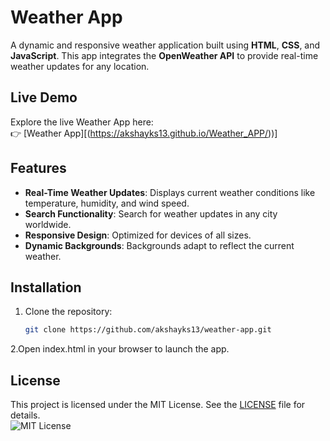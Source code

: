# Weather App

A dynamic and responsive weather application built using **HTML**, **CSS**, and **JavaScript**. This app integrates the **OpenWeather API** to provide real-time weather updates for any location.

## Live Demo
Explore the live Weather App here:  
👉 [Weather App][(https://akshayks13.github.io/Weather_APP/))]

## Features
- **Real-Time Weather Updates**: Displays current weather conditions like temperature, humidity, and wind speed.
- **Search Functionality**: Search for weather updates in any city worldwide.
- **Responsive Design**: Optimized for devices of all sizes.
- **Dynamic Backgrounds**: Backgrounds adapt to reflect the current weather.

## Installation
1. Clone the repository:
   ```bash
   git clone https://github.com/akshayks13/weather-app.git
2.Open index.html in your browser to launch the app.

## License
   This project is licensed under the MIT License. See the [LICENSE](LICENSE) file for details.  
   ![MIT License](https://img.shields.io/badge/License-MIT-blue.svg)
